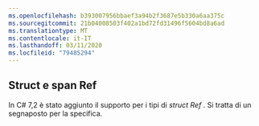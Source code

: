 ```yaml
---
ms.openlocfilehash: b393007956bbaef3a94b2f3687e5b330a6aa375c
ms.sourcegitcommit: 21b04008503f402a1bd72fd31496f5604bd8a6ad
ms.translationtype: MT
ms.contentlocale: it-IT
ms.lasthandoff: 03/11/2020
ms.locfileid: "79485294"
---
```

## <a name="ref-structs-and-span"></a>Struct e span Ref

In C# 7,2 è stato aggiunto il supporto per i tipi di *struct Ref* .  Si tratta di un segnaposto per la specifica.
